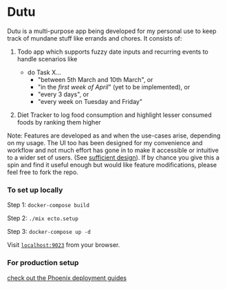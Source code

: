# Dutu

Dutu is a multi-purpose app being developed for my personal use to keep track of mundane stuff like 
errands and chores. It consists of:
1. Todo app which supports fuzzy date inputs and recurring events to handle scenarios like
   - do Task X... 
     - "between 5th March and 10th March", or
     - "in the _first week of April_" (yet to be implemented), or
     - "every 3 days", or
     - "every week on Tuesday and Friday"
     
2. Diet Tracker to log food consumption and highlight lesser consumed foods by ranking them higher

Note: Features are developed as and when the use-cases arise, depending on my usage. The UI too 
has been designed for my convenience and workflow and not much effort has gone in to make it 
accessible or intuitive to a wider set of users. (See 
[sufficient design](https://www.industriallogic.com/blog/sufficient-design/)). If by chance you 
give this a spin and find it useful enough but would like feature modifications, please feel 
free to fork the repo.

### To set up locally

Step 1: `docker-compose build`

Step 2: `./mix ecto.setup`

Step 3: `docker-compose up -d`

Visit [`localhost:9023`](http://localhost:9023) from your browser.


### For production setup

[check out the Phoenix deployment guides](https://hexdocs.pm/phoenix/deployment.html)